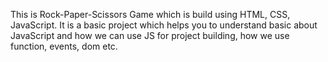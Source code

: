 This is Rock-Paper-Scissors Game which is build using HTML, CSS, JavaScript.
It is a basic project which helps you to understand basic about JavaScript and how we can use JS for project building, how we use function, events, dom etc.
